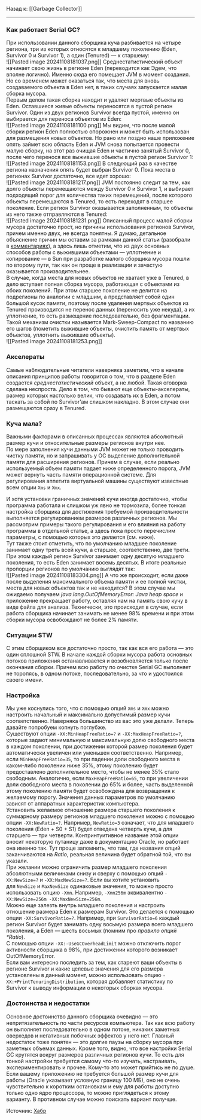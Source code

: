 Назад к: [[Garbage Collector]]

---
### Как работает Serial GC?
При использовании данного сборщика куча разбивается на четыре региона, три из которых относятся к младшему поколению (Eden, Survivor 0 и Survivor 1), а один (Tenured) — к старшему:  
![[Pasted image 20241108181037.png]]
Среднестатистический объект начинает свою жизнь в регионе Eden (переводится как Эдем, что вполне логично). Именно сюда его помещает JVM в момент создания. Но со временем может оказаться так, что места для вновь создаваемого объекта в Eden нет, в таких случаях запускается малая сборка мусора.  
Первым делом такая сборка находит и удаляет мертвые объекты из Eden. Оставшиеся живые объекты переносятся в пустой регион Survivor. Один из двух регионов Survivor всегда пустой, именно он выбирается для переноса объектов из Eden:  
![[Pasted image 20241108181100.png]]
Мы видим, что после малой сборки регион Eden полностью опорожнен и может быть использован для размещения новых объектов. Но рано или поздно наше приложение опять займет всю область Eden и JVM снова попытается провести малую сборку, на этот раз очищая Eden и частично занятый Survivor 0, после чего перенося все выжившие объекты в пустой регион Survivor 1:  
![[Pasted image 20241108181153.png]]
В следующий раз в качестве региона назначения опять будет выбран Survivor 0. Пока места в регионах Survivor достаточно, все идет хорошо:  
![[Pasted image 20241108181217.png]]
JVM постоянно следит за тем, как долго объекты перемещаются между Survivor 0 и Survivor 1, и выбирает подходящий порог для количества таких перемещений, после которого объекты перемещаются в Tenured, то есть переходят в старшее поколение. Если регион Survivor оказывается заполненным, то объекты из него также отправляются в Tenured:  
  ![[Pasted image 20241108181231.png]]
Описанный процесс малой сборки мусора достаточно прост, но причины использования регионов Survivor, причем именно двух, не всегда понятны. Я думаю, детальное объяснение причин мы оставим за рамками данной статьи (разобрали в [комментариях](https://habr.com/ru/articles/269707/#comment_8633685)), а здесь лишь отметим, что из двух основных способов работы с выжившими объектами — уплотнение и копирование — в Sun при разработке малого сборщика мусора пошли по второму пути, так как он проще в реализации и зачастую оказывается производительнее.  
В случае, когда места для новых объектов не хватает уже в Tenured, в дело вступает полная сборка мусора, работающая с объектами из обоих поколений. При этом старшее поколение не делится на подрегионы по аналогии с младшим, а представляет собой один большой кусок памяти, поэтому после удаления мертвых объектов из Tenured производится не перенос данных (переносить уже некуда), а их уплотнение, то есть размещение последовательно, без фрагментации. Такой механизм очистки называется Mark-Sweep-Compact по названию его шагов (пометить выжившие объекты, очистить память от мертвых объектов, уплотнить выжившие объекты).  
![[Pasted image 20241108181253.png]]
### Акселераты
Самые наблюдательные читатели наверняка заметили, что в начале описания принципов работы говорится о том, что в разделе Eden создается _среднестатистический_ объект, а не любой. Такая оговорка сделана неспроста. Дело в том, что бывают еще объекты-акселераты, размер которых настолько велик, что создавать их в Eden, а потом таскать за собой по Survivor’ам слишком накладно. В этом случае они размещаются сразу в Tenured.  
### Куча мала?
Важными факторами в описанных процессах являются абсолютный размер кучи и относительные размеры регионов внутри нее.  
По мере заполнения кучи данными JVM может не только проводить чистку памяти, но и запрашивать у ОС выделение дополнительной памяти для расширения регионов. Причем в случае, если реально используемый объем памяти падает ниже определенного порога, JVM может вернуть часть памяти операционной системе. Для регулирования аппетита виртуальной машины существуют известные всем опции `Xms` и `Xmx`.  
  
И хотя установки граничных значений кучи иногда достаточно, чтобы программа работала и слишком уж явно не тормозила, более тонкая настройка сборщика для достижения требуемой производительности выполняется регулированием размеров различных регионов. Мы рассмотрим примеры такого регулирования и его влияния на работу программы в отдельной статье, а здесь пока просто перечислим параметры, с помощью которых это делается (см. ниже).  
Тут также стоит отметить, что по умолчанию младшее поколение занимает одну треть всей кучи, а старшее, соответственно, две трети. При этом каждый регион Survivor занимает одну десятую младшего поколения, то есть Eden занимает восемь десятых. В итоге реальные пропорции регионов по умолчанию выглядят так:  
![[Pasted image 20241108183304.png]]
А что же происходит, если даже после выделения максимального объема памяти и ее полной чистки, места для новых объектов так и не находится? В этом случае мы ожидаемо получаем _java.lang.OutOfMemoryError: Java heap space_ и приложение прекращает работу, оставляя нам на память свою кучу в виде файла для анализа. Технически, это происходит в случае, если работа сборщика начинает занимать не менее 98% времени и при этом сборки мусора освобождают не более 2% памяти.  
### Ситуации STW

С этим сборщиком все достаточно просто, так как вся его работа — это один сплошной STW. В начале каждой сборки мусора работа основных потоков приложения останавливается и возобновляется только после окончания сборки. Причем всю работу по очистке Serial GC выполняет не торопясь, в одном потоке, последовательно, за что и удостоился своего имени. 
### Настройка
Мы уже коснулись того, что с помощью опций `Xms` и `Xmx` можно настроить начальный и максимально допустимый размер кучи соответственно. Наверняка большинство из вас это уже делали. Теперь давайте попробуем копнуть поглубже.  
Существуют опции `-XX:MinHeapFreeRatio=?` и `-XX:MaxHeapFreeRatio=?`, которые задают минимальную и максимальную долю свободного места в каждом поколении, при достижении которой размер поколения будет автоматически увеличен или уменьшен соответственно. Например, если `MinHeapFreeRatio=35`, то при падении доли свободного места в каком-либо поколении ниже 35%, этому поколению будет предоставлено дополнительное место, чтобы не менее 35% стало свободным. Аналогично, если `MaxHeapFreeRatio=65`, то при увеличении доли свободного места в поколении до 65% и более, часть выделенной этому поколению памяти будет освобождена для возвращения к желаемому порогу. Значения данных параметров по умолчанию зависят от аппаратных характеристик компьютера.  
Установить желаемое отношение размера старшего поколения к суммарному размеру регионов младшего поколения можно с помощью опции `-XX:NewRatio=?`. Например, `NewRatio=3` означает, что для младшего поколения (Eden + S0 + S1) будет отведена четверть кучи, а для старшего — три четверти. Контринтуитивное название этой опции вносит некоторую путаницу даже в документацию Oracle, но работает она именно так. Тут проще запомнить, что там, где названия опций заканчиваются на _Ratio_, реальная величина будет обратной той, что вы указали.  
При желании можно ограничить размер младшего поколения абсолютными величинами снизу и сверху с помощью опций `-XX:NewSize=?` и `-XX:MaxNewSize=?`. Если вы хотите установить для `NewSize` и `MaxNewSize` одинаковые значения, то можно просто использовать опцию `-Xmn`. Например, `-Xmn256m` эквивалентно `-XX:NewSize=256m -XX:MaxNewSize=256m`.  
Можно еще залезть внутрь младшего поколения и настроить отношение размера Eden к размерам Survivor. Это делается с помощью опции `-XX:SurvivorRatio=?`. Например, при `SurvivorRatio=6` каждый регион Survivor будет занимать одну восьмую размера всего младшего поколения, а Eden — шесть восьмых (помним про _правило опций *Ratio_).  
C помощью опции `-XX:-UseGCOverheadLimit` можно отключить порог активности сборщика в 98%, при достижении которого возникает OutOfMemoryError.  
Если вам интересно последить за тем, как стареют ваши объекты в регионе Survivor и какие целевые значения для его размера установлены в данный момент, можно использовать опцию `-XX:+PrintTenuringDistribution`, которая добавляет статистику по Survivor к выводу информации о некоторых сборках мусора.  
### Достоинства и недостатки
Основное достоинство данного сборщика очевидно — это непритязательность по части ресурсов компьютера. Так как всю работу он выполняет последовательно в одном потоке, никаких заметных оверхедов и негативных побочных эффектов у него нет.  Главный недостаток тоже понятен — это долгие паузы на сборку мусора при заметных объемах данных. Кроме того, видно, что все настройки Serial GC крутятся вокруг размеров различных регионов кучи. То есть для тонкой настройки требуется самому что-то изучать, настраивать, экспериментировать и прочее. Кому-то это может прийтись не по душе.  
Если вашему приложению не требуется большой размер кучи для работы (Oracle указывает условную границу 100 МБ), оно не очень чувствительно к коротким остановкам и ему для работы доступно только одно ядро процессора, то можно приглядеться к этому варианту. В противном случае можно поискать вариант получше.

Источник: [Хабр](https://habr.com/ru/articles/269707/)